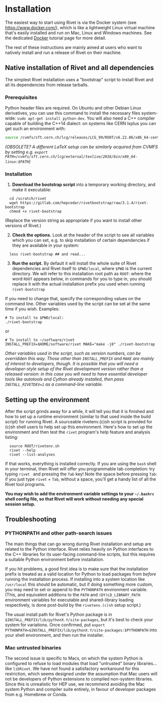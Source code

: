 # Installation

The easiest way to start using Rivet is via the Docker system (see https://www.docker.com/), which is like a lightweight Linux virtual machine that's easily installed and run on Mac, Linux and Windows machines. See the dedicated [Docker](docker.md) tutorial page for more detail.

The rest of these instructions are mainly aimed at users who want to natively install and run a release of Rivet on their machine.


## Native installation of Rivet and all dependencies

The simplest Rivet installation uses a "bootstrap" script to install Rivet and all its dependencies from release tarballs.


### Prerequisites

Python header files are required. On Ubuntu and other Debian Linux derivatives,
you can use this command to install the necessary files system-wide: `sudo apt-get install python-dev`.
You will also need a C++ compiler capable of building the C++14 dialect: on systems like
CERN lxplus you can get such an environment with:
```sh
source /cvmfs/sft.cern.ch/lcg/releases/LCG_99/ROOT/v6.22.06/x86_64-centos7-gcc10-opt/ROOT-env.sh
```
*(OBSOLETE? A different LaTeX setup can be similarly acquired from CVMFS by setting e.g.
`export PATH=/cvmfs/sft.cern.ch/lcg/external/texlive/2016/bin/x86_64-linux:$PATH`)*

### Installation

1. **Download the bootstrap script** into a temporary working directory, and make it executable:
```
  cd /scratch/rivet
  wget https://gitlab.com/hepcedar/rivetbootstrap/raw/3.1.4/rivet-bootstrap
  chmod +x rivet-bootstrap
```
(Replace the version string as appropriate if you want to install other versions of Rivet.)

2. **Check the options.** Look at the header of the script to see all variables which you can set, e.g. to skip installation of certain dependencies if they are available in your system:
```
  less rivet-bootstrap ## and read...
```


3. **Run the script.** By default it will install the whole suite of Rivet dependencies
and Rivet itself to `$PWD/local`, where `$PWD` is the current directory.
We will refer to this installation root path as `ROOT`: where the word `ROOT`
appears below, in commands for you to type in, you should replace it with the actual
installation prefix you used when running `rivet-bootstrap`

If you
need to change that, specify the corresponding values on the command line. Other variables
used by the script can be set at the same time if you wish. Examples:
```
# To install to $PWD/local:
./rivet-bootstrap
```
or
```
# To install to ~/software/rivet
INSTALL_PREFIX=$HOME/software/rivet MAKE="make -j8" ./rivet-bootstrap
```

*Other variables used in the script, such as version numbers, can be overridden
 this way. Those other than `INSTALL_PREFIX` and `MAKE` are mainly of interest
 to developers, though. It is possible that you will need a developer-style
 setup of the Rivet development version rather than a released version: in this
 case you will need to have essential developer tools like autotools and Cython
 already installed, then pass `INSTALL_RIVETDEV=1` as a command-line variable.*


## Setting up the environment

After the script grinds away for a while, it will tell you that it is finished and how to set up a runtime environment (similar to that used inside the build script) for running Rivet. A sourceable rivetenv.(c)sh script is provided for (c)sh shell users to help set up this environment. Here's how to set up the environment and then test the `rivet` program's help feature and analysis listing:

```
  source ROOT/rivetenv.sh
  rivet --help
  rivet --list-analyses
```

If that works, everything is installed correctly. If you are using the `bash` shell in your terminal, then Rivet will offer you programmable tab completion: try typing `rivet ` and pressing the `Tab` key! Note the space before pressing `Tab`: if you just type `rivet` + `Tab`, without a space, you'll get a handy list of all the Rivet tool programs.

**You may wish to add the environment variable settings to your `~/.bashrc` shell config file, so that Rivet will work without needing any special session setup.**


## Troubleshooting

### PYTHONPATH and other path-search issues

The main things that can go wrong during Rivet installation and setup are
related to the Python interface. Rivet relies heavily on Python interfaces to
the C++ libraries for its user-facing command-line scripts, but this requires
a suitable Python environment before installation.

If you hit problems, a good first idea is to make sure that the installation
prefix is treated as a valid location for Python to load packages from *before*
running the installation process. If installing into a system location like
`/usr/local` this should be automatic, but if doing something more custom, you
may need to set or append to the `PYTHONPATH` environment variable. (This, and
equivalent additions to the `PATH` and `(DY)LD_LIBRARY_PATH` environment variables
for executable and shared-library loading respectively, is done post-build
by the `rivetenv.(c)sh` setup script.)

The usual install path for Rivet's Python package is in
`$INSTALL_PREFIX/lib/pythonX.Y/site-packages`, but it's best to check your
system for variations. Once confirmed, put
`export PYTHONPATH=$INSTALL_PREFIX/lib/pythonX.Y/site-packages:$PYTHONPATH`
into your shell environment, and then run the installer.

### Mac untrusted binaries

The second issue is specific to Macs, on which the system Python is configured
to refuse to load modules that load "untrusted" binary libraries... like `libRivet`.
We have not found a satisfactory workaround for this restriction, which seems
designed under the assumption that Mac users will not be developers of Python
extensions to compiled non-system libraries. Since this is unrealistic for
HEP use, we recommend avoiding the Mac system Python and compiler suite entirely,
in favour of developer packages from e.g. Homebrew or Conda.
